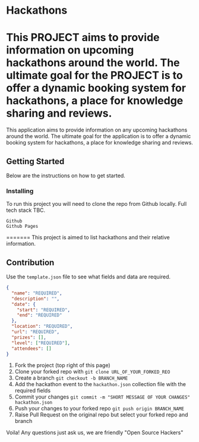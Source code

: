 # Hackathons


This PROJECT aims to provide information on upcoming hackathons around the world. The ultimate goal for the PROJECT is to offer a dynamic booking system for hackathons, a place for knowledge sharing and reviews.
=======

This application aims to provide information on any upcoming hackathons around the world. The ultimate goal for the application is to offer a dynamic booking system for hackathons, a place for knowledge sharing and reviews.

## Getting Started

Below are the instructions on how to get started.

### Installing

To run this project you will need to clone the repo from Github locally.
Full tech stack TBC.

```
Github
Github Pages
```
=======
This project is aimed to list hackathons and their relative information.


## Contribution

Use the `template.json` file to see what fields and data are required.

```json
{
  "name": "REQUIRED",
  "description": "",
  "date": {
    "start": "REQUIRED",
    "end": "REQUIRED"
  },
  "location": "REQUIRED",
  "url": "REQUIRED",
  "prizes": [],
  "level": ["REQUIRED"],
  "attendees": []
}
```

1.  Fork the project (top right of this page)
2.  Clone your forked repo with `git clone URL_OF_YOUR_FORKED_REO`
3.  Create a branch `git checkout -b BRANCH_NAME`
4.  Add the hackathon event to the `hackathon.json` collection file with the required fields
5.  Commit your changes `git commit -m "SHORT MESSAGE OF YOUR CHANGES" hackathon.json`
6.  Push your changes to your forked repo `git push origin BRANCH_NAME`
7.  Raise Pull Request on the original repo but select your forked repo and branch

Voila!
Any questions just ask us, we are friendly "Open Source Hackers"

